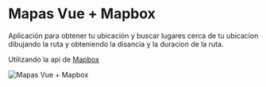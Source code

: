 # Mapas Vue + Mapbox

Aplicación para obtener tu ubicación y buscar lugares cerca de tu ubicacion dibujando la ruta y obteniendo la disancia y la duracion de la ruta.

Utilizando la api de [Mapbox](https://www.mapbox.com)

![Mapas Vue + Mapbox]((https://postimg.cc/c6xQK6Cd) "a title")

